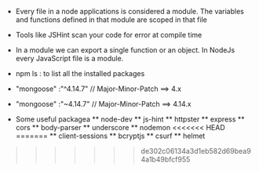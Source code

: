 <!--
# **************************************************************************** #
#                                                                              #
#                                                         :::      ::::::::    #
#    node.md                                            :+:      :+:    :+:    #
#                                                     +:+ +:+         +:+      #
#    By: ahoussei <marvin@42.fr>                    +#+  +:+       +#+         #
#                                                 +#+#+#+#+#+   +#+            #
#    Created: 2018/12/31 23:19:40 by ahoussei          #+#    #+#              #
#    Updated: 2018/12/31 23:19:45 by ahoussei         ###   ########.fr        #
#                                                                              #
# **************************************************************************** #
-->

- Every file in a node applications is considered a module. The variables and functions defined in that module are scoped in that file

- Tools like JSHint scan your code for error at compile time
- In a module we can export a single function or an object. In NodeJs every JavaScript file is a module.

- npm ls : to list all the installed packages

- "mongoose" :"^4.14.7" // Major-Minor-Patch ==> 4.x
- "mongoose" :"~4.14.7" // Major-Minor-Patch ==> 4.14.x

* Some useful packagea
  ** node-dev
  ** js-hint
  ** httpster
  ** express
  ** cors
  ** body-parser
  ** underscore
  ** nodemon
<<<<<<< HEAD
=======
  ** client-sessions
  ** bcryptjs 
  ** csurf 
  ** helmet
>>>>>>> de302c06134a3d1eb582d69bea94a1b49bfcf955
